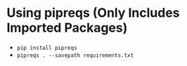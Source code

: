 # Using pipreqs (Only Includes Imported Packages)
- `pip install pipreqs`
- `pipreqs . --savepath requirements.txt`
